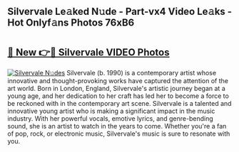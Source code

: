 ## Silvervale Le𝚊ked N𝚞de - Part-vx4 Video Le𝚊ks - Hot Onlyf𝚊ns Photos 76xB6

# <h2><a href="http://ac15493.deff.icu/?id=Silvervale">🔗 New 👉🔴 Silvervale VIDEO Photos</a></h2>

[![Silvervale N𝚞des](https://i.imgur.com/rIISA9y.gif)](http://ac15493.deff.icu/?id=Silvervale)
Silvervale (b. 1990) is a contemporary artist whose innovative and thought-provoking works have captured the attention of the art world. Born in London, England, Silvervale's artistic journey began at a young age, and her dedication to her craft has led her to become a force to be reckoned with in the contemporary art scene. Silvervale is a talented and innovative young artist who is making a significant impact in the music industry. With her powerful vocals, emotive lyrics, and genre-bending sound, she is an artist to watch in the years to come. Whether you're a fan of pop, rock, or electronic music, Silvervale's music is sure to resonate with you.
